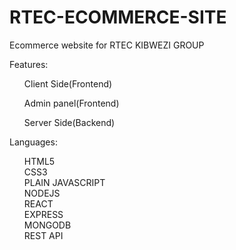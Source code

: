 # RTEC-ECOMMERCE-SITE
Ecommerce website for RTEC KIBWEZI GROUP


Features:
<ol>
Client Side(Frontend)

Admin panel(Frontend)

Server Side(Backend)

</ol>



Languages:

<ol>
  HTML5
<br>
CSS3
<br>
PLAIN JAVASCRIPT
<br>
NODEJS
<br>
REACT
<br>
EXPRESS
<br>
MONGODB
<br>
REST API
  </ol>
